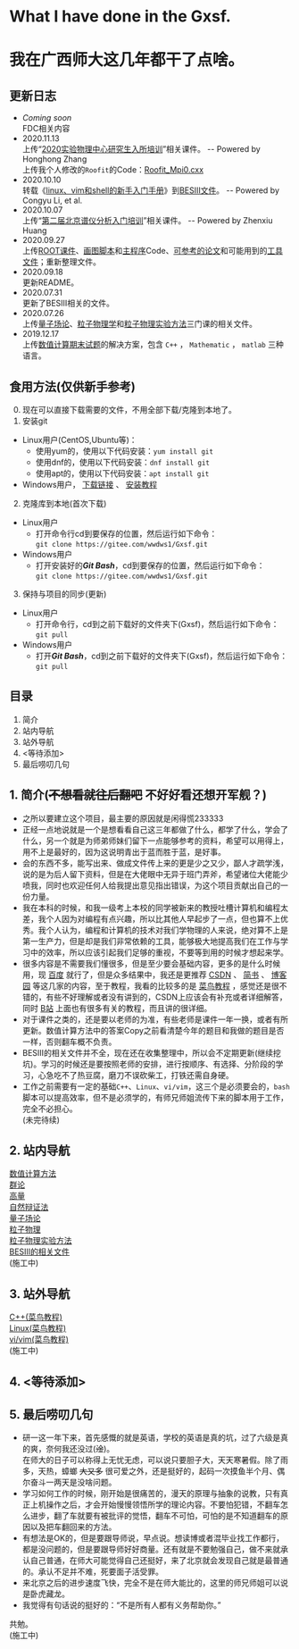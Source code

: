 # What I have done in the Gxsf.
# 我在广西师大这几年都干了点啥。
## 更新日志
- *Coming soon*  
FDC相关内容
- 2020.11.13  
上传“[2020实验物理中心研究生入所培训](https://gitee.com/wwdws1/Gxsf/tree/master/Documents%20of%20BESIII/2020%20Experimental%20Physics%20Center%20Graduate%20Admission%20Training)”相关课件。 -- Powered by Honghong Zhang  
上传我个人修改的`Roofit`的Code：[Roofit_Mpi0.cxx](https://gitee.com/wwdws1/Gxsf/blob/master/Documents%20of%20BESIII/Code/Draw%20code/Roofit_Mpi0.cxx)
- 2020.10.10  
转载《[linux、vim和shell的新手入门手册](https://gitee.com/wwdws1/Gxsf/blob/master/Documents%20of%20BESIII/linux%E3%80%81vim%E5%92%8Cshell%E7%9A%84%E6%96%B0%E6%89%8B%E5%85%A5%E9%97%A8%E6%89%8B%E5%86%8C.pdf)》到[BESIII文件](https://gitee.com/wwdws1/Gxsf/tree/master/Documents%20of%20BESIII)。 -- Powered by Congyu Li, et al.  
- 2020.10.07  
上传“[第二届北京谱仪分析入门培训](https://gitee.com/wwdws1/Gxsf/tree/master/Documents%20of%20BESIII/The%202nd%20BES%20Analysis%20Introduction%20Training)”相关课件。 -- Powered by Zhenxiu Huang  
- 2020.09.27  
上传[ROOT课件](https://gitee.com/wwdws1/Gxsf/tree/master/Documents%20of%20BESIII/CERN_ROOT%20Courseware)、[画图脚本](https://gitee.com/wwdws1/Gxsf/tree/master/Documents%20of%20BESIII/Code/Draw%20code)和[主程序](https://gitee.com/wwdws1/Gxsf/tree/master/Documents%20of%20BESIII/Code/Main%20program%20code)Code、[可参考的论文](https://gitee.com/wwdws1/Gxsf/tree/master/Documents%20of%20BESIII/Paper)和可能用到的[工具文件](https://gitee.com/wwdws1/Gxsf/tree/master/Documents%20of%20BESIII/Tools)；重新整理文件。  
- 2020.09.18  
更新README。  
- 2020.07.31  
更新了BESIII相关的文件。  
- 2020.07.26  
上传[量子场论](https://gitee.com/wwdws1/Gxsf/tree/master/Quantum%20Field%20Theory)、[粒子物理学](https://gitee.com/wwdws1/Gxsf/tree/master/Particle%20Physics)和[粒子物理实验方法](https://gitee.com/wwdws1/Gxsf/tree/master/Particle%20Physics%20Experiment)三门课的相关文件。  
- 2019.12.17  
上传[数值计算期末试题](https://gitee.com/wwdws1/Gxsf/tree/master/Numeral%20Calculations/Final%20Exam)的解决方案，包含 `C++` ， `Mathematic` ， `matlab`  三种语言。  
## 食用方法\(仅供新手参考\)  
0. 现在可以直接下载需要的文件，不用全部下载/克隆到本地了。  
1. 安装git  
- Linux用户\(CentOS,Ubuntu等\)：  
    - 使用yum的，使用以下代码安装：`yum install git`  
    - 使用dnf的，使用以下代码安装：`dnf install git`  
    - 使用apt的，使用以下代码安装：`apt install git`  
- Windows用户， [下载链接](https://git-scm.com/downloads) 、 [安装教程](https://blog.csdn.net/qq_32786873/article/details/80570783)  
2. 克隆库到本地\(首次下载\)  
- Linux用户  
    - 打开命令行cd到要保存的位置，然后运行如下命令：  
    `git clone https://gitee.com/wwdws1/Gxsf.git`  
- Windows用户  
    - 打开安装好的***Git Bash***，cd到要保存的位置，然后运行如下命令：  
    `git clone https://gitee.com/wwdws1/Gxsf.git`  
3. 保持与项目的同步\(更新\)  
- Linux用户  
    - 打开命令行，cd到之前下载好的文件夹下\(Gxsf\)，然后运行如下命令：  
    `git pull`  
- Windows用户  
    - 打开***Git Bash***，cd到之前下载好的文件夹下\(Gxsf\)，然后运行如下命令：  
    `git pull`  
## 目录
1. 简介
2. 站内导航
3. 站外导航
4. <等待添加>
5. 最后唠叨几句
## 1. 简介\(~~不想看就往后翻吧~~ 不好好看还想开军舰？\)
- 之所以要建立这个项目，最主要的原因就是闲得慌233333  
- 正经一点地说就是一个是想看看自己这三年都做了什么，都学了什么，学会了什么，另一个就是为师弟师妹们留下一点能够参考的资料，希望可以用得上，用不上是最好的，因为这说明青出于蓝而胜于蓝，是好事。  
- 会的东西不多，能写出来、做成文件传上来的更是少之又少，鄙人才疏学浅，说的是为后人留下资料，但是在大佬眼中无异于班门弄斧，希望诸位大佬能少喷我，同时也欢迎任何人给我提出意见指出错误，为这个项目贡献出自己的一份力量。  
- 我在本科的时候，和我一级考上本校的同学被新来的教授吐槽计算机和编程太差，我个人因为对编程有点兴趣，所以比其他人早起步了一点，但也算不上优秀。我个人认为，编程和计算机的技术对我们学物理的人来说，绝对算不上是第一生产力，但是却是我们非常依赖的工具，能够极大地提高我们在工作与学习中的效率，所以应该引起我们足够的重视，不要等到用的时候才想起来学。  
- 很多内容是不需要我们懂很多，但是至少要会基础内容，更多的是什么时候用，现 [百度](https://www.baidu.com/) 就行了，但是众多结果中，我还是更推荐 [CSDN](https://www.csdn.net/) 、 [简书](https://www.jianshu.com/) 、 [博客园](https://www.cnblogs.com/) 等这几家的内容，至于教程，我看的比较多的是 [菜鸟教程](https://www.runoob.com/) ，感觉还是很不错的，有些不好理解或者没有讲到的，CSDN上应该会有补充或者详细解答，同时 [B站](https://www.bilibili.com/) 上面也有很多有关的教程，而且讲的很详细。  
- 对于课件之类的，还是要以老师的为准，有些老师是课件一年一换，或者有所更新。数值计算方法中的答案Copy之前看清楚今年的题目和我做的题目是否一样，否则翻车概不负责。  
- BESIII的相关文件并不全，现在还在收集整理中，所以会不定期更新\(继续挖坑\)。学习的时候还是要按照老师的安排，进行按顺序、有选择、分阶段的学习，心急吃不了热豆腐，磨刀不误砍柴工，打铁还需自身硬。  
- 工作之前需要有一定的基础`C++`、`Linux`、`vi/vim`，这三个是必须要会的，`bash`脚本可以提高效率，但不是必须学的，有师兄师姐流传下来的脚本用于工作，完全不必担心。  
\(未完待续\)  
## 2. 站内导航
[数值计算方法](https://gitee.com/wwdws1/Gxsf/tree/master/Numeral%20Calculations)  
[群论](https://gitee.com/wwdws1/Gxsf/tree/master/Group%20Theory)  
[高量](https://gitee.com/wwdws1/Gxsf/tree/master/Advanced%20Quantum%20Mechanics)  
[自然辩证法](https://gitee.com/wwdws1/Gxsf/tree/master/Dialectics%20of%20Natural%20Energy)  
[量子场论](https://gitee.com/wwdws1/Gxsf/tree/master/Quantum%20Field%20Theory)  
[粒子物理](https://gitee.com/wwdws1/Gxsf/tree/master/Particle%20Physics)  
[粒子物理实验方法](https://gitee.com/wwdws1/Gxsf/tree/master/Particle%20Physics%20Experiment)  
[BESIII的相关文件](https://gitee.com/wwdws1/Gxsf/tree/master/Documents%20of%20BESIII)  
\(施工中\)  
## 3. 站外导航
[C++\(菜鸟教程\)](https://www.runoob.com/cplusplus/cpp-tutorial.html)  
[Linux\(菜鸟教程\)](https://www.runoob.com/linux/linux-tutorial.html)  
[vi/vim\(菜鸟教程\)](https://www.runoob.com/linux/linux-vim.html)  
\(施工中\)  
## 4. <等待添加>
## 5. 最后唠叨几句
- 研一这一年下来，首先感慨的就是英语，学校的英语是真的坑，过了六级是真的爽，奈何我还没过\(~~淦~~\)。  
在师大的日子可以称得上无忧无虑，可以说只要胆子大，天天寒暑假。除了雨多，天热，蟑螂 ~~大又多~~ 很可爱之外，还是挺好的，起码一次摸鱼半个月、偶尔奋斗一两天是没啥问题。  
- 学习如何工作的时候，刚开始是很痛苦的，漫天的原理与抽象的说教，只有真正上机操作之后，才会开始慢慢领悟所学的理论内容。不要怕犯错，不翻车怎么进步，翻了车就要有被批评的觉悟，翻车不可怕，可怕的是不知道翻车的原因以及把车翻回来的方法。  
- 有想法是OK的，但是要跟导师说，早点说。想读博或者混毕业找工作都行，都是没问题的，但是要跟导师好好商量。还有就是不要勉强自己，做不来就承认自己普通，在师大可能觉得自己还挺好，来了北京就会发现自己就是最普通的。承认不足并不难，死要面子活受罪。  
- 来北京之后的进步速度飞快，完全不是在师大能比的，这里的师兄师姐可以说是卧虎藏龙。  
- 我觉得有句话说的挺好的：“不是所有人都有义务帮助你。”

共勉。  
\(施工中\)  